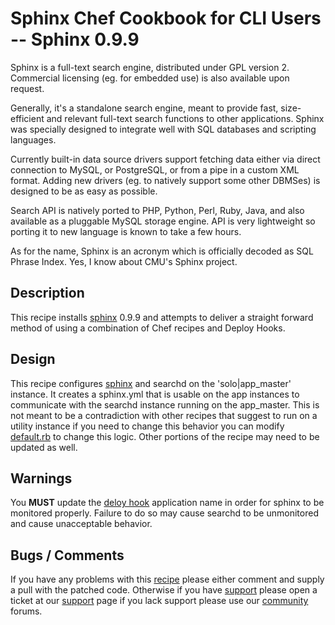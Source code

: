 Sphinx Chef Cookbook for CLI Users -- Sphinx 0.9.9
=========
Sphinx is a full-text search engine, distributed under GPL version 2. Commercial licensing (eg. for embedded use) is also available upon request.

Generally, it's a standalone search engine, meant to provide fast, size-efficient and relevant full-text search functions to other applications. Sphinx was specially designed to integrate well with SQL databases and scripting languages.

Currently built-in data source drivers support fetching data either via direct connection to MySQL, or PostgreSQL, or from a pipe in a custom XML format. Adding new drivers (eg. to natively support some other DBMSes) is designed to be as easy as possible.

Search API is natively ported to PHP, Python, Perl, Ruby, Java, and also available as a pluggable MySQL storage engine. API is very lightweight so porting it to new language is known to take a few hours.

As for the name, Sphinx is an acronym which is officially decoded as SQL Phrase Index. Yes, I know about CMU's Sphinx project. 

Description
--------

This recipe installs [sphinx][1] 0.9.9 and attempts to deliver a straight forward method of using a combination of Chef recipes and Deploy Hooks.  

Design
--------

This recipe configures [sphinx][1] and searchd on the 'solo|app_master' instance.  It creates a sphinx.yml that is usable on the app instances to communicate with the searchd instance running on the app_master.  This is not meant to be a contradiction with other recipes that suggest to run on a utility instance if you need to change this behavior you can modify [default.rb][2] to change this logic.  Other portions of the recipe may need to be updated as well.

Warnings
--------

You **MUST** update the [deloy hook][2] application name in order for sphinx to be monitored properly.  Failure to do so may cause searchd to be unmonitored and cause unacceptable behavior.  

Bugs / Comments
--------

If you have any problems with this [recipe][5] please either comment and supply a pull with the patched code.  Otherwise if you have [support][6] please open a ticket at our [support][6] page if you lack support please use our [community][7] forums.








[1]: http://sphinxsearch.com/
[2]: http://github.com/damm/ey-cloud-recipes/blob/sphinx_test/cookbooks/sphinx/recipes/default.rb#L151
[3]: http://github.com/damm/ey-cloud-recipes/blob/sphinx_test/cookbooks/sphinx/before_migrate.rb
[4]: http://docs.engineyard.com/appcloud/howtos/customizations/custom-chef-recipes
[5]: http://github.com/damm/ey-cloud-recipes/tree/sphinx_test/cookbooks/sphinx
[6]: http://support.cloud.engineyard.com/
[7]: http://community.engineyard.com/
